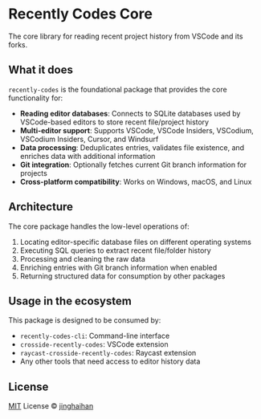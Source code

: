# Recently Codes Core

The core library for reading recent project history from VSCode and its forks.

## What it does

`recently-codes` is the foundational package that provides the core functionality for:

- **Reading editor databases**: Connects to SQLite databases used by VSCode-based editors to store recent file/project history
- **Multi-editor support**: Supports VSCode, VSCode Insiders, VSCodium, VSCodium Insiders, Cursor, and Windsurf
- **Data processing**: Deduplicates entries, validates file existence, and enriches data with additional information
- **Git integration**: Optionally fetches current Git branch information for projects
- **Cross-platform compatibility**: Works on Windows, macOS, and Linux

## Architecture

The core package handles the low-level operations of:

1. Locating editor-specific database files on different operating systems
2. Executing SQL queries to extract recent file/folder history
3. Processing and cleaning the raw data
4. Enriching entries with Git branch information when enabled
5. Returning structured data for consumption by other packages

## Usage in the ecosystem

This package is designed to be consumed by:

- `recently-codes-cli`: Command-line interface
- `crosside-recently-codes`: VSCode extension
- `raycast-crosside-recently-codes`: Raycast extension
- Any other tools that need access to editor history data

## License

[MIT](../../LICENSE.md) License © [jinghaihan](https://github.com/jinghaihan)
